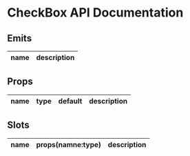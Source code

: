 # CheckBox API Documentation



## Emits

| name | description |
| -------- | ------- |



## Props

| <div style="font-weight: bold;font-size:16px">name</div> | type | default | description |
| -------- | ------- | ------- | ------- |



## Slots
| <div style="font-weight: bold;font-size:16px">name</div> | props(namne:type) | description |
| -------- | ------- | ------- |

